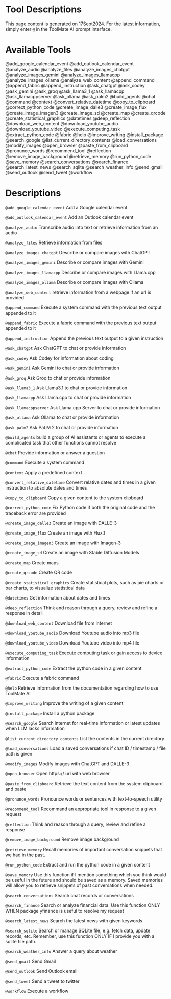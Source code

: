 # Tool Descriptions

This page content is generated on 17Sept2024.  For the latest information, simply enter `@` in the ToolMate AI prompt interface.

# Available Tools

@add_google_calendar_event @add_outlook_calendar_event @analyze_audio @analyze_files @analyze_images_chatgpt @analyze_images_gemini @analyze_images_llamacpp @analyze_images_ollama @analyze_web_content @append_command @append_fabric @append_instruction @ask_chatgpt @ask_codey @ask_gemini @ask_groq @ask_llama3_1 @ask_llamacpp @ask_llamacppserver @ask_ollama @ask_palm2 @build_agents @chat @command @context @convert_relative_datetime @copy_to_clipboard @correct_python_code @create_image_dalle3 @create_image_flux @create_image_imagen3 @create_image_sd @create_map @create_qrcode @create_statistical_graphics @datetimes @deep_reflection @download_web_content @download_youtube_audio @download_youtube_video @execute_computing_task @extract_python_code @fabric @help @improve_writing @install_package @search_google @list_current_directory_contents @load_conversations @modify_images @open_browser @paste_from_clipboard @pronunce_words @recommend_tool @reflection @remove_image_background @retrieve_memory @run_python_code @save_memory @search_conversations @search_finance @search_latest_news @search_sqlite @search_weather_info @send_gmail @send_outlook @send_tweet @workflow

# Descriptions

`@add_google_calendar_event` Add a Google calendar event

`@add_outlook_calendar_event` Add an Outlook calendar event

`@analyze_audio` Transcribe audio into text or retrieve information from an audio

`@analyze_files` Retrieve information from files

`@analyze_images_chatgpt` Describe or compare images with ChatGPT

`@analyze_images_gemini` Describe or compare images with Gemini

`@analyze_images_llamacpp` Describe or compare images with Llama.cpp

`@analyze_images_ollama` Describe or compare images with Ollama

`@analyze_web_content` retrieve information from a webpage if an url is provided

`@append_command` Execute a system command with the previous text output appended to it

`@append_fabric` Execute a fabric command with the previous text output appended to it

`@append_instruction` Append the previous text output to a given instruction

`@ask_chatgpt` Ask ChatGPT to chat or provide information

`@ask_codey` Ask Codey for information about coding

`@ask_gemini` Ask Gemini to chat or provide information

`@ask_groq` Ask Groq to chat or provide information

`@ask_llama3_1` Ask Llama3.1 to chat or provide information

`@ask_llamacpp` Ask Llama.cpp to chat or provide information

`@ask_llamacppserver` Ask Llama.cpp Server to chat or provide information

`@ask_ollama` Ask Ollama to chat or provide information

`@ask_palm2` Ask PaLM 2 to chat or provide information

`@build_agents` build a group of AI assistants or agents to execute a complicated task that other functions cannot resolve

`@chat` Provide information or answer a question

`@command` Execute a system command

`@context` Apply a predefined context

`@convert_relative_datetime` Convert relative dates and times in a given instruction to absolute dates and times

`@copy_to_clipboard` Copy a given content to the system clipboard

`@correct_python_code` Fix Python code if both the original code and the traceback error are provided

`@create_image_dalle3` Create an image with DALLE-3

`@create_image_flux` Create an image with Flux.1

`@create_image_imagen3` Create an image with Imagen-3

`@create_image_sd` Create an image with Stable Diffusion Models

`@create_map` Create maps

`@create_qrcode` Create QR code

`@create_statistical_graphics` Create statistical plots, such as pie charts or bar charts, to visualize statistical data

`@datetimes` Get information about dates and times

`@deep_reflection` Think and reason through a query, review and refine a response in detail

`@download_web_content` Download file from internet

`@download_youtube_audio` Download Youtube audio into mp3 file

`@download_youtube_video` Download Youtube video into mp4 file

`@execute_computing_task` Execute computing task or gain access to device information

`@extract_python_code` Extract the python code in a given content

`@fabric` Execute a fabric command

`@help` Retrieve information from the documentation regarding how to use ToolMate AI

`@improve_writing` Improve the writing of a given content

`@install_package` Install a python package

`@search_google` Search internet for real-time information or latest updates when LLM lacks information

`@list_current_directory_contents` List the contents in the current directory

`@load_conversations` Load a saved conversations if chat ID / timestamp / file path is given

`@modify_images` Modify images with ChatGPT and DALLE-3

`@open_browser` Open https:// url with web browser

`@paste_from_clipboard` Retrieve the text content from the system clipboard and paste

`@pronunce_words` Pronounce words or sentences with text-to-speech utility

`@recommend_tool` Recommand an appropriate tool in response to a given request

`@reflection` Think and reason through a query, review and refine a response

`@remove_image_background` Remove image background

`@retrieve_memory` Recall memories of important conversation snippets that we had in the past.

`@run_python_code` Extract and run the python code in a given content

`@save_memory` Use this function if I mention something which you think would be useful in the future and should be saved as a memory. Saved memories will allow you to retrieve snippets of past conversations when needed.

`@search_conversations` Search chat records or conversations

`@search_finance` Search or analyze financial data. Use this function ONLY WHEN package yfinance is useful to resolve my request

`@search_latest_news` Search the latest news with given keywords

`@search_sqlite` Search or manage SQLite file, e.g. fetch data, update records, etc. Remember, use this function ONLY IF I provide you with a sqlite file path.

`@search_weather_info` Answer a query about weather

`@send_gmail` Send Gmail

`@send_outlook` Send Outlook email

`@send_tweet` Send a tweet to twitter

`@workflow` Execute a workflow

